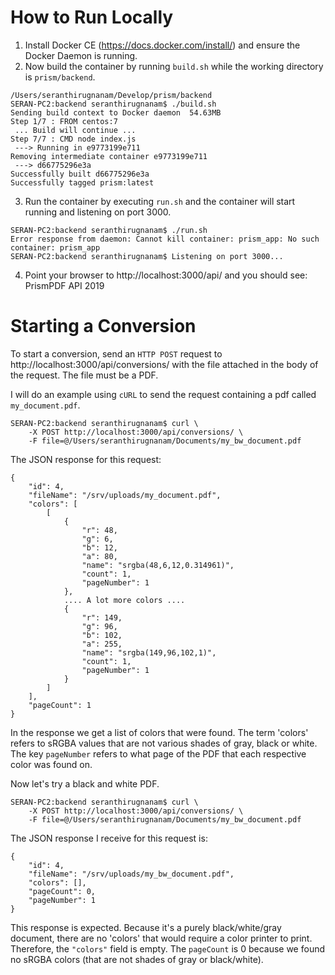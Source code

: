 # How to Run Locally

1. Install Docker CE (https://docs.docker.com/install/) and ensure the Docker Daemon is running.
2. Now build the container by running `build.sh` while the working directory is `prism/backend`.
```
/Users/seranthirugnanam/Develop/prism/backend
SERAN-PC2:backend seranthirugnanam$ ./build.sh 
Sending build context to Docker daemon  54.63MB
Step 1/7 : FROM centos:7
 ... Build will continue ...
Step 7/7 : CMD node index.js
 ---> Running in e9773199e711
Removing intermediate container e9773199e711
 ---> d66775296e3a
Successfully built d66775296e3a
Successfully tagged prism:latest
```
3. Run the container by executing `run.sh` and the container will start running and listening on port 3000.
```
SERAN-PC2:backend seranthirugnanam$ ./run.sh 
Error response from daemon: Cannot kill container: prism_app: No such container: prism_app
SERAN-PC2:backend seranthirugnanam$ Listening on port 3000...
```

4. Point your browser to http://localhost:3000/api/ and you should see:
PrismPDF API 2019

# Starting a Conversion
To start a conversion, send an `HTTP POST` request to http://localhost:3000/api/conversions/ with the file attached in the body of 
the request. The file must be a PDF.

I will do an example using `cURL` to send the request containing a pdf called `my_document.pdf`.
```
SERAN-PC2:backend seranthirugnanam$ curl \
    -X POST http://localhost:3000/api/conversions/ \
    -F file=@/Users/seranthirugnanam/Documents/my_bw_document.pdf
```

The JSON response for this request:
```
{
    "id": 4,
    "fileName": "/srv/uploads/my_document.pdf",
    "colors": [
        [
            {
                "r": 48,
                "g": 6,
                "b": 12,
                "a": 80,
                "name": "srgba(48,6,12,0.314961)",
                "count": 1,
                "pageNumber": 1
            },
            .... A lot more colors ....
            {
                "r": 149,
                "g": 96,
                "b": 102,
                "a": 255,
                "name": "srgba(149,96,102,1)",
                "count": 1,
                "pageNumber": 1
            }
        ]
    ],
    "pageCount": 1
}
```
In the response we get a list of colors that were found. The term 'colors' refers to sRGBA values that are not various shades of 
gray, black or white. The key `pageNumber` refers to what page of the PDF that each respective color was found on.

Now let's try a black and white PDF.
```
SERAN-PC2:backend seranthirugnanam$ curl \
    -X POST http://localhost:3000/api/conversions/ \
    -F file=@/Users/seranthirugnanam/Documents/my_bw_document.pdf
```

The JSON response I receive for this request is:

```
{
    "id": 4,
    "fileName": "/srv/uploads/my_bw_document.pdf",
    "colors": [],
    "pageCount": 0,
    "pageNumber": 1
}
```
This response is expected. Because it's a purely black/white/gray document, there are no 'colors' that would require 
a color printer to print. Therefore, the `"colors"` field is empty. The `pageCount` is 0 because we found no sRGBA colors (that are 
not shades of gray or black/white). 
